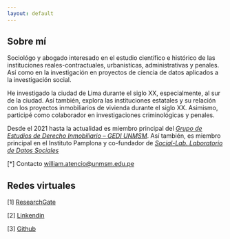 ```yaml
---
layout: default
---
```


## Sobre mí

Sociológo y abogado interesado en el estudio científico e histórico de las instituciones reales-contractuales, urbanistícas, administrativas y penales. Así como en la investigación en proyectos de ciencia de datos aplicados a la investigación social. 

He investigado la ciudad de Lima durante el siglo XX, especialmente, al sur de la ciudad. Así también, explora las instituciones estatales y su relación con los proyectos inmobiliarios de vivienda durante el siglo XX. Asimismo, participé como colaborador en investigaciones criminológicas y penales. 

Desde el 2021 hasta la actualidad es miembro principal del *[Grupo de Estudios de Derecho Inmobiliario – GEDI UNMSM](https://www.facebook.com/GEDI.SanMarcos)*. Así también, es miembro principal en el Instituto Pamplona y co-fundador de *[Social-Lab. Laboratorio de Datos Sociales](https://www.facebook.com/people/Social-Lab/100092960187270/)*

[*] Contacto william.atencio@unmsm.edu.pe

## Redes virtuales
[1] [ResearchGate](https://www.researchgate.net/profile/William-Atencio-Becerra/research)

[2] [Linkendin](https://linkedin.com/)

[3] [Github](https://github.com/actio1680)




